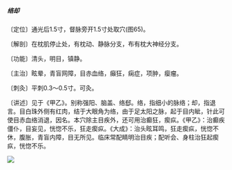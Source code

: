 ##### 络却

〔定位〕通光后1.5寸，督脉旁开1.5寸处取穴(图65)。

〔解剖〕在枕肌停止处，有枕动、静脉分支，布有枕大神经分支。

〔功能〕清头，明目，镇静。

〔主治〕眩晕，青盲网障，目赤血络，癲狂，痫症，项肿，瘿瘤。

〔刺灸〕平刺0.3〜0.5寸。可灸。 

〔讲述〕见于《甲乙》。别称强阳、脑盖、络郄。络，指细小的脉络；却，指退言。目白珠外侧有红肉，结于大眼角为络，由于足太阳之脉，起于目内眦，针此可使目赤血络消退，因名。本穴除主目疾外，还可用治癫狂，瘈疭。《甲乙》：治癫疾僵仆，目妄见，恍惚不乐，狂走瘈疭。《大成》：治头眩耳鸣，狂走瘈疭，恍惚不休，腹胀，青盲内障，目无所见。临床常配睛明治目疾；配听会、身柱治狂起瘈疭，恍惚不乐。

![](./img/图65.jpg)
